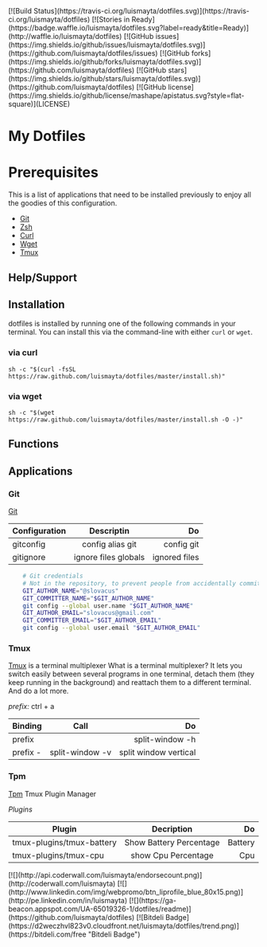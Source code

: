 <span class="badges">
[![Build Status](https://travis-ci.org/luismayta/dotfiles.svg)](https://travis-ci.org/luismayta/dotfiles)
[![Stories in Ready](https://badge.waffle.io/luismayta/dotfiles.svg?label=ready&title=Ready)](http://waffle.io/luismayta/dotfiles)
[![GitHub issues](https://img.shields.io/github/issues/luismayta/dotfiles.svg)](https://github.com/luismayta/dotfiles/issues)
[![GitHub forks](https://img.shields.io/github/forks/luismayta/dotfiles.svg)](https://github.com/luismayta/dotfiles)
[![GitHub stars](https://img.shields.io/github/stars/luismayta/dotfiles.svg)](https://github.com/luismayta/dotfiles)
[![GitHub license](https://img.shields.io/github/license/mashape/apistatus.svg?style=flat-square)](LICENSE)
</span>

# My Dotfiles

# Prerequisites

This is a list of applications that need to be installed previously to enjoy all the goodies of this configuration.

* [Git](http://git-scm.com)
* [Zsh](http://www.zsh.org)
* [Curl](https://github.com/bagder/curl)
* [Wget](http://www.gnu.org/software/wget)
* [Tmux](https://tmux.github.io)

## Help/Support

## Installation

dotfiles is installed by running one of the following commands in your terminal. You can install this via the command-line with either `curl` or `wget`.

### via curl

`sh -c "$(curl -fsSL https://raw.github.com/luismayta/dotfiles/master/install.sh)"`

### via wget

`sh -c "$(wget https://raw.github.com/luismayta/dotfiles/master/install.sh -O -)"`

## Functions

## Applications

### Git

[Git](http://git-scm.com/)

| Configuration  | Descriptin           | Do           |
| -------------- |:--------------------:| ------------:|
| gitconfig      | config alias git     | config git   |
| gitignore      | ignore files globals | ignored files|

```bash
    # Git credentials
    # Not in the repository, to prevent people from accidentally committing under my name
    GIT_AUTHOR_NAME="@slovacus"
    GIT_COMMITTER_NAME="$GIT_AUTHOR_NAME"
    git config --global user.name "$GIT_AUTHOR_NAME"
    GIT_AUTHOR_EMAIL="slovacus@gmail.com"
    GIT_COMMITTER_EMAIL="$GIT_AUTHOR_EMAIL"
    git config --global user.email "$GIT_AUTHOR_EMAIL"
```

### Tmux

[Tmux](https://tmux.github.io) is a terminal multiplexer
What is a terminal multiplexer? It lets you switch easily between several
programs in one terminal, detach them (they keep running in the background)
and reattach them to a different terminal. And do a lot more.

*prefix:* ctrl + a

| Binding        | Call                 | Do                      |
| -------------- |:--------------------:| -----------------------:|
| prefix |       | split-window -h      | split window horizontal |
| prefix -       | split-window -v      | split window vertical   |

### Tpm

[Tpm](https://github.com/tmux-plugins/tpm) Tmux Plugin Manager

*Plugins*

| Plugin                    | Decription              | Do           |
| ------------------------- |:-----------------------:| ------------:|
| tmux-plugins/tmux-battery | Show Battery Percentage | Battery      |
| tmux-plugins/tmux-cpu     | show Cpu Percentage     | Cpu          |


<span class="badges">
[![](http://api.coderwall.com/luismayta/endorsecount.png)](http://coderwall.com/luismayta)
[![](http://www.linkedin.com/img/webpromo/btn_liprofile_blue_80x15.png)](http://pe.linkedin.com/in/luismayta)
[![](https://ga-beacon.appspot.com/UA-65019326-1/dotfiles/readme)](https://github.com/luismayta/dotfiles)
[![Bitdeli Badge](https://d2weczhvl823v0.cloudfront.net/luismayta/dotfiles/trend.png)](https://bitdeli.com/free "Bitdeli Badge")
</span>
